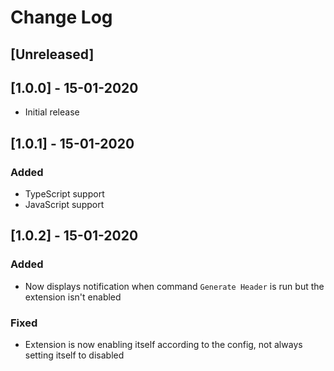 # Change Log

## [Unreleased]

## [1.0.0] - 15-01-2020

- Initial release

## [1.0.1] - 15-01-2020

### Added
- TypeScript support
- JavaScript support

## [1.0.2] - 15-01-2020

### Added
- Now displays notification when command `Generate Header` is run but the extension isn't enabled

### Fixed
- Extension is now enabling itself according to the config, not always setting itself to disabled